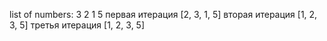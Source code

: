  list of numbers: 3 2 1 5
 первая итерация
[2, 3, 1, 5]
вторая итерация
[1, 2, 3, 5]
третья итерация
[1, 2, 3, 5]
